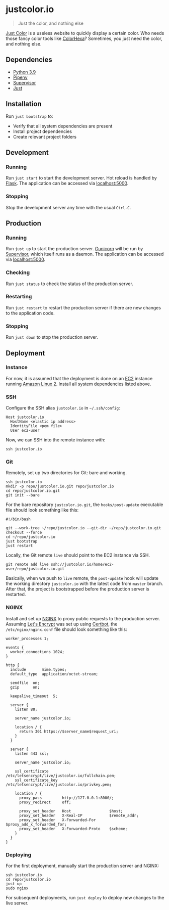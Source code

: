 # justcolor.io

> Just the color, and nothing else

[Just Color][justcolor] is a useless website to quickly display
a certain color. Who needs those fancy color tools like
[ColorHexa][colorhexa]? Sometimes, you just need the color, and nothing
else.

## Dependencies

- [Python 3.9][python]
- [Pipenv][pipenv]
- [Supervisor][supervisor]
- [Just][just]

## Installation

Run `just bootstrap` to:

- Verify that all system dependencies are present
- Install project dependencies
- Create relevant project folders

## Development

### Running

Run `just start` to start the development server. Hot reload is
handled by [Flask][flask]. The application can be accessed via
[localhost:5000][localhost-5000].

### Stopping

Stop the development server any time with the usual `Ctrl-C`.

## Production

### Running

Run `just up` to start the production server. [Gunicorn][gunicorn] will
be run by [Supervisor][supervisor], which itself runs as a daemon. The
application can be accessed via [localhost:5000][localhost-5000].

### Checking

Run `just status` to check the status of the production server.

### Restarting

Run `just restart` to restart the production server if there are new
changes to the application code.

### Stopping

Run `just down` to stop the production server.

## Deployment

### Instance

For now, it is assumed that the deployment is done on an [EC2][ec2]
instance running [Amazon Linux 2][amazon-linux-2]. Install all system
dependencies listed above.

### SSH

Configure the SSH alias `justcolor.io` in `~/.ssh/config`:

```
Host justcolor.io
  HostName <elastic ip address>
  IdentityFile <pem file>
  User ec2-user
```

Now, we can SSH into the remote instance with:

```
ssh justcolor.io
```

### Git

Remotely, set up two directories for Git: bare and working.

```
ssh justcolor.io
mkdir -p repo/justcolor.io.git repo/justcolor.io
cd repo/justcolor.io.git
git init --bare
```

For the bare repository `justcolor.io.git`, the `hooks/post-update`
executable file should look something like this:

```
#!/bin/bash

git --work-tree ~/repo/justcolor.io --git-dir ~/repo/justcolor.io.git checkout --force
cd ~/repo/justcolor.io
just bootstrap
just restart
```

Locally, the Git remote `live` should point to the EC2 instance via SSH.

```
git remote add live ssh://justcolor.io/home/ec2-user/repo/justcolor.io.git
```

Basically, when we push to `live` remote, the `post-update` hook will
update the working directory `justcolor.io` with the latest code from
`master` branch. After that, the project is bootstrapped before the
production server is restarted.

### NGINX

Install and set up [NGINX][nginx] to proxy public requests to the
production server. Assuming [Let's Encrypt][lets-encrypt] was set up
using [Certbot][certbot], the `/etc/nginx/nginx.conf` file should look
something like this:

```
worker_processes 1;

events {
  worker_connections 1024;
}

http {
  include       mime.types;
  default_type  application/octet-stream;

  sendfile  on;
  gzip      on;

  keepalive_timeout  5;

  server {
    listen 80;

    server_name justcolor.io;

    location / {
      return 301 https://$server_name$request_uri;
    }
  }

  server {
    listen 443 ssl;

    server_name justcolor.io;

    ssl_certificate      /etc/letsencrypt/live/justcolor.io/fullchain.pem;
    ssl_certificate_key  /etc/letsencrypt/live/justcolor.io/privkey.pem;

    location / {
      proxy_pass         http://127.0.0.1:8000/;
      proxy_redirect     off;

      proxy_set_header   Host                 $host;
      proxy_set_header   X-Real-IP            $remote_addr;
      proxy_set_header   X-Forwarded-For      $proxy_add_x_forwarded_for;
      proxy_set_header   X-Forwarded-Proto    $scheme;
    }
  }
}
```

### Deploying

For the first deployment, manually start the production server and NGINX:

```
ssh justcolor.io
cd repo/justcolor.io
just up
sudo nginx
```

For subsequent deployments, run `just deploy` to deploy new changes to
the live server.

[amazon-linux-2]: https://aws.amazon.com/amazon-linux-2/
[certbot]: https://certbot.eff.org/
[colorhexa]: https://www.colorhexa.com/
[ec2]: https://aws.amazon.com/ec2/
[flask]: https://flask.palletsprojects.com/
[gunicorn]: https://gunicorn.org/
[just]: https://github.com/casey/just
[justcolor]: https://justcolor.io
[lets-encrypt]: https://letsencrypt.org/
[localhost-5000]: http://localhost:5000
[nginx]: https://gunicorn.org/
[pipenv]: https://pipenv.pypa.io/en/latest/
[python]: https://www.python.org/
[supervisor]: http://supervisord.org/
